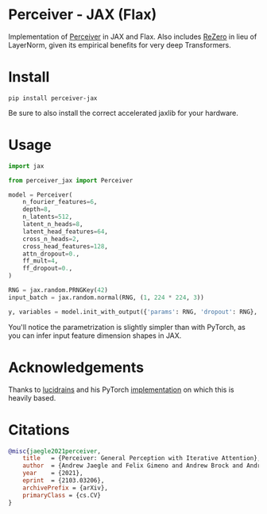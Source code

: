 # Perceiver - JAX (Flax)

Implementation of [Perceiver](https://arxiv.org/abs/2103.03206) in JAX and Flax.
Also includes [ReZero](https://arxiv.org/abs/2003.04887) in lieu of LayerNorm, given its 
empirical benefits for very deep Transformers.

# Install

```shell
pip install perceiver-jax
```

Be sure to also install the correct accelerated jaxlib for your hardware.

# Usage

```python
import jax

from perceiver_jax import Perceiver

model = Perceiver(
    n_fourier_features=6,
    depth=8,
    n_latents=512,
    latent_n_heads=8,
    latent_head_features=64,
    cross_n_heads=2,
    cross_head_features=128,
    attn_dropout=0.,
    ff_mult=4,
    ff_dropout=0.,
)

RNG = jax.random.PRNGKey(42)
input_batch = jax.random.normal(RNG, (1, 224 * 224, 3))

y, variables = model.init_with_output({'params': RNG, 'dropout': RNG}, input_batch)
```

You'll notice the parametrization is slightly simpler than with PyTorch, as you can infer 
input feature dimension shapes in JAX.

# Acknowledgements

Thanks to [lucidrains](https://github.com/lucidrains/) and his PyTorch
[implementation](https://github.com/lucidrains/perceiver-pytorch/) on which this is heavily based.

# Citations

```bibtex
@misc{jaegle2021perceiver,
    title   = {Perceiver: General Perception with Iterative Attention},
    author  = {Andrew Jaegle and Felix Gimeno and Andrew Brock and Andrew Zisserman and Oriol Vinyals and Joao Carreira},
    year    = {2021},
    eprint  = {2103.03206},
    archivePrefix = {arXiv},
    primaryClass = {cs.CV}
}
```
